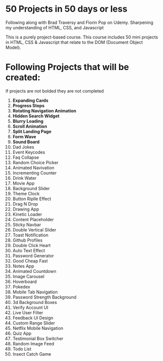 # 50 Projects in 50 days or less

<p>Following along with Brad Traversy and Florin Pop on Udemy. Sharpening my understanding of HTML, CSS, and Javascript</p>
<p>This is a purely project-based course. This course includes 50 mini projects in HTML, CSS & Javascript that relate to the DOM (Document Object Model).

# Following Projects that will be created:

<p>If projects are not bolded they are not completed</p>
<ol>
  <li><b>Expanding Cards</b></li>
  <li><b>Progress Steps</b></li>
  <li><b>Rotating Navigation Animation</b></li>
  <li><b>Hidden Search Widget</b></li>
  <li><b>Blurry Loading</b></li>
  <li><b>Scroll Animation</b></li>
  <li><b>Split Landing Page</b></li>
  <li><b>Form Wave</b></li>
  <li><b>Sound Board</b></li>
  <li>Dad Jokes</li>
  <li>Event Keycodes</li>
  <li>Faq Collapse</li>
  <li>Random Choice Picker</li>
  <li>Animated Navivation</li>
  <li>Incrementing Counter</li>
  <li>Drink Water</li>
  <li>Movie App</li>
  <li>Background Slider</li>
  <li>Theme Clock</li>
  <li>Button Riplle Effect</li>
  <li>Drag N Drop</li>
  <li>Drawing App</li>
  <li>Kinetic Loader</li>
  <li>Content Placeholder</li>
  <li>Sticky Navbar</li>
  <li>Double Vertical Slider</li>
  <li>Toast Notification</li>
  <li>Github Profiles</li>
  <li>Double Click Heart</li>
  <li>Auto Text Effect</li>
  <li>Password Generator</li>
  <li>Good Cheap Fast</li>
  <li>Notes App</li>
  <li>Animated Countdown</li>
  <li>Image Carousel</li>
  <li>Hoverboard</li>
  <li>Pokedex</li>
  <li>Mobile Tab Navigation</li>
  <li>Password Strength Background</li>
  <li>3d Background Boxes</li>
  <li>Verify Account UI</li>
  <li>Live User Filter</li>
  <li>Feedback UI Design</li>
  <li>Custom Range Slider</li>
  <li>Netflix Mobile Navigation</li>
  <li>Quiz App</li>
  <li>Testimonial Box Switcher</li>
  <li>Random Image Feed</li> 
  <li>Todo List</li> 
  <li>Insect Catch Game</li> 
</ol>
